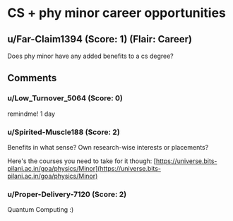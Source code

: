 # CS + phy minor career opportunities
## u/Far-Claim1394 (Score: 1) (Flair: Career)
Does phy minor have any added benefits to a cs degree?


## Comments

### u/Low_Turnover_5064 (Score: 0)
remindme! 1 day


### u/Spirited-Muscle188 (Score: 2)
Benefits in what sense? Own research-wise interests or placements?

Here's the courses you need to take for it though: [https://universe.bits-pilani.ac.in/goa/physics/Minor](https://universe.bits-pilani.ac.in/goa/physics/Minor)


### u/Proper-Delivery-7120 (Score: 2)
Quantum Computing :)




